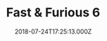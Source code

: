---
title: "Fast & Furious 6"
year: 2013
date: 2018-07-24T17:25:13.000Z
permalink: /almanac/movies/2018-07-24-fast-and-furious-6/index.html
rating: 3
---